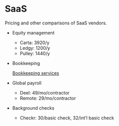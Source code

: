 # SaaS

Pricing and other comparisons of SaaS vendors.

- Equity management
    - Carta: 3920/y
    - Ledgy: 1200/y
    - Pulley: 1440/y
- Bookkeeping
    
    [Bookkeeping services](SaaS%20fabd302c5b044bb09b96283f06aab982/Bookkeeping%20services%20ed577dfa11264afba572a655c230fccb.csv)
    
- Global payroll
    - Deel: 49/mo/contractor
    - Remote: 29/mo/contractor
- Background checks
    - Checkr: 30/basic check, 32/int’l basic check